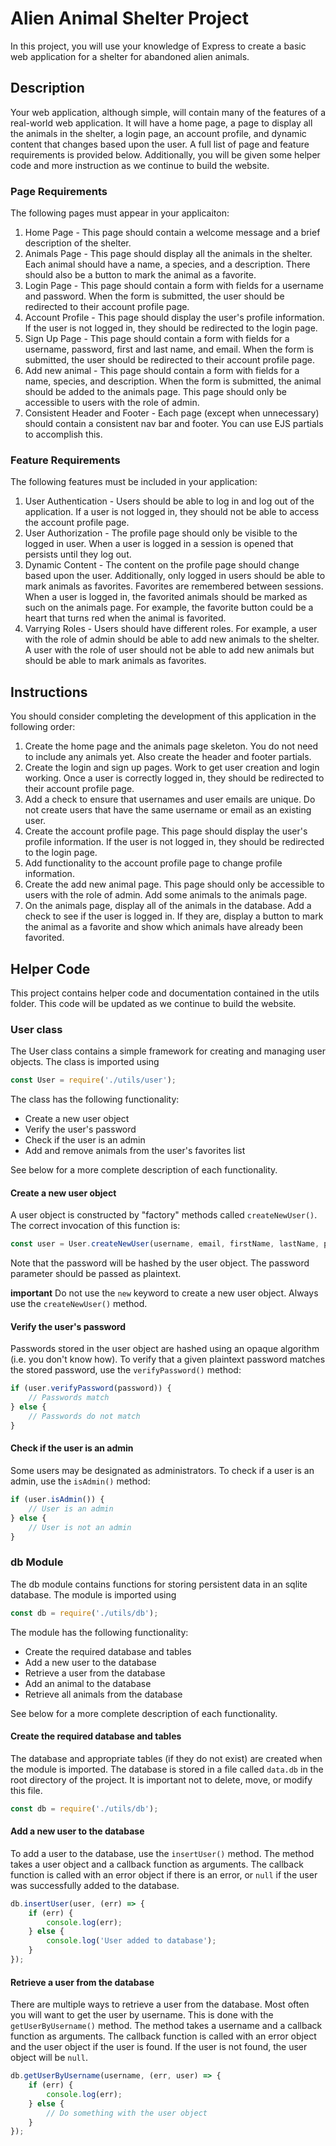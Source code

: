 # Alien Animal Shelter Project

In this project, you will use your knowledge of Express to create a basic web application for
a shelter for abandoned alien animals.

## Description
Your web application, although simple, will contain many of the features of a real-world web application. It will have a home page, a page to display all the animals in the shelter, a login page, an account profile, and dynamic content
that changes based upon the user. A full list of page and feature requirements is provided below. Additionally, you will
be given some helper code and more instruction as we continue to build the website.

### Page Requirements

The following pages must appear in your applicaiton:

1. Home Page - This page should contain a welcome message and a brief description of the shelter.
2. Animals Page - This page should display all the animals in the shelter. Each animal should have a name, a species, and a description. There should also be a button to mark the animal as a favorite.
3. Login Page - This page should contain a form with fields for a username and password. When the form is submitted, the user should be redirected to their account profile page.
4. Account Profile - This page should display the user's profile information. If the user is not logged in, they should be redirected to the login page.
5. Sign Up Page - This page should contain a form with fields for a username, password, first and last name, and email. When the form is submitted, the user should be redirected to their account profile page.
6. Add new animal - This page should contain a form with fields for a name, species, and description. When the form is submitted, the animal should be added to the animals page. This page should only be accessible to users with the role of admin.
7. Consistent Header and Footer - Each page (except when unnecessary) should contain a consistent nav bar and footer. You can use EJS partials to accomplish this.

### Feature Requirements

The following features must be included in your application:

1. User Authentication - Users should be able to log in and log out of the application. If a user is not logged in, they should not be able to access the account profile page.
2. User Authorization - The profile page should only be visible to the logged in user. When a user is logged in a session is opened that persists until they log out.
3. Dynamic Content - The content on the profile page should change based upon the user. Additionally, only logged in users should be able to mark animals as favorites. Favorites are remembered between sessions. When a user is logged in, the favorited animals should be marked as such on the animals page. For example, the favorite button could be a heart that turns red when the animal is favorited.
4. Varrying Roles - Users should have different roles. For example, a user with the role of admin should be able to add new animals to the shelter. A user with the role of user should not be able to add new animals but should be able to mark animals as favorites.

## Instructions

You should consider completing the development of this application in the following order:

1. Create the home page and the animals page skeleton. You do not need to include any animals yet. Also create the header and footer partials.
2. Create the login and sign up pages. Work to get user creation and login working. Once a user is correctly logged in, they should be redirected to their account profile page.
3. Add a check to ensure that usernames and user emails are unique. Do not create users that have the same username or email as an existing user.
4. Create the account profile page. This page should display the user's profile information. If the user is not logged in, they should be redirected to the login page.
5. Add functionality to the account profile page to change profile information.
6. Create the add new animal page. This page should only be accessible to users with the role of admin. Add some animals to the animals page.
7. On the animals page, display all of the animals in the database. Add a check to see if the user is logged in. If they are, display a button to mark the animal as a favorite and show which animals have already been favorited.

## Helper Code
This project contains helper code and documentation contained in the utils folder. This code will be updated as we continue to build the website.

### User class

The User class contains a simple framework for creating and managing user objects. The class is imported using

```javascript
const User = require('./utils/user');
```

The class has the following functionality:

- Create a new user object
- Verify the user's password
- Check if the user is an admin
- Add and remove animals from the user's favorites list

See below for a more complete description of each functionality.

#### Create a new user object
A user object is constructed by "factory" methods called `createNewUser()`. The correct invocation of this function is:

```javascript
const user = User.createNewUser(username, email, firstName, lastName, password);
```

Note that the password will be hashed by the user object. The password parameter should be passed as plaintext.

__important__ Do not use the `new` keyword to create a new user object. Always use the `createNewUser()` method.


#### Verify the user's password

Passwords stored in the user object are hashed using an opaque algorithm (i.e. you don't know how). To verify that a
given plaintext password matches the stored password, use the `verifyPassword()` method:

```javascript
if (user.verifyPassword(password)) {
    // Passwords match
} else {
    // Passwords do not match
}
```

#### Check if the user is an admin
Some users may be designated as administrators. To check if a user is an admin, use the `isAdmin()` method:

```javascript
if (user.isAdmin()) {
    // User is an admin
} else {
    // User is not an admin
}
```

### db Module

The db module contains functions for storing persistent data in an sqlite database. The module is imported using

```javascript
const db = require('./utils/db');
```

The module has the following functionality:

- Create the required database and tables
- Add a new user to the database
- Retrieve a user from the database
- Add an animal to the database
- Retrieve all animals from the database

See below for a more complete description of each functionality.

#### Create the required database and tables

The database and appropriate tables (if they do not exist) are created when the module is imported. The database is stored in a file called `data.db` in the root directory of the project. It is important not to delete, move, or modify this file.

```javascript
const db = require('./utils/db');
```

#### Add a new user to the database

To add a user to the database, use the `insertUser()` method. The method takes a user object and a callback function as arguments. The callback function is called with an error object if there is an error, or `null` if the user was successfully added to the database.

```javascript
db.insertUser(user, (err) => {
    if (err) {
        console.log(err);
    } else {
        console.log('User added to database');
    }
});
```

#### Retrieve a user from the database

There are multiple ways to retrieve a user from the database. Most often you will want to get the user by username.
This is done with the `getUserByUsername()` method. The method takes a username and a callback function as arguments. The callback function is called with an error object and the user object if the user is found. If the user is not found, the user object will be `null`.

```javascript
db.getUserByUsername(username, (err, user) => {
    if (err) {
        console.log(err);
    } else {
        // Do something with the user object
    }
});
```

